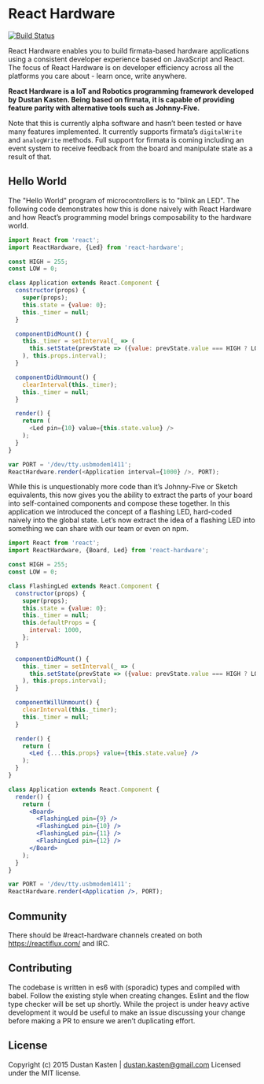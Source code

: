 # React Hardware

[![Build Status](https://travis-ci.org/iamdustan/react-hardware.svg?branch=master)](https://travis-ci.org/iamdustan/react-hardware)

React Hardware enables you to build firmata-based hardware applications using a
consistent developer experience based on JavaScript and React. The focus of
React Hardware is on developer efficiency across all the platforms you care
about - learn once, write anywhere.

**React Hardware is a IoT and Robotics programming framework developed by Dustan
Kasten. Being based on firmata, it is capable of providing feature parity with
alternative tools such as Johnny-Five.**

Note that this is currently alpha software and hasn’t been tested or have many
features implemented. It currently supports firmata’s `digitalWrite` and
`analogWrite` methods. Full support for firmata is coming including an event
system to receive feedback from the board and manipulate state as a result of
that.

## Hello World

The "Hello World" program of microcontrollers is to "blink an LED". The
following code demonstrates how this is done naively with React Hardware and how
React’s programming model brings composability to the hardware world.

``` javascript
import React from 'react';
import ReactHardware, {Led} from 'react-hardware';

const HIGH = 255;
const LOW = 0;

class Application extends React.Component {
  constructor(props) {
    super(props);
    this.state = {value: 0};
    this._timer = null;
  }

  componentDidMount() {
    this._timer = setInterval(_ => (
      this.setState(prevState => ({value: prevState.value === HIGH ? LOW : HIGH}))
    ), this.props.interval);
  }

  componentDidUnmount() {
    clearInterval(this._timer);
    this._timer = null;
  }

  render() {
    return (
      <Led pin={10} value={this.state.value} />
    );
  }
}

var PORT = '/dev/tty.usbmodem1411';
ReactHardware.render(<Application interval={1000} />, PORT);
```

While this is unquestionably more code than it’s Johnny-Five or Sketch
equivalents, this now gives you the ability to extract the parts of your board
into self-contained components and compose these together. In this application
we introduced the concept of a flashing LED, hard-coded naively into the global
state. Let’s now extract the idea of a flashing LED into something we can share
with our team or even on npm.

``` jsx
import React from 'react';
import ReactHardware, {Board, Led} from 'react-hardware';

const HIGH = 255;
const LOW = 0;

class FlashingLed extends React.Component {
  constructor(props) {
    super(props);
    this.state = {value: 0};
    this._timer = null;
    this.defaultProps = {
      interval: 1000,
    };
  }

  componentDidMount() {
    this._timer = setInterval(_ => (
      this.setState(prevState => ({value: prevState.value === HIGH ? LOW : HIGH}))
    ), this.props.interval);
  }

  componentWillUnmount() {
    clearInterval(this._timer);
    this._timer = null;
  }

  render() {
    return (
      <Led {...this.props} value={this.state.value} />
    );
  }
}

class Application extends React.Component {
  render() {
    return (
      <Board>
        <FlashingLed pin={9} />
        <FlashingLed pin={10} />
        <FlashingLed pin={11} />
        <FlashingLed pin={12} />
      </Board>
    );
  }
}

var PORT = '/dev/tty.usbmodem1411';
ReactHardware.render(<Application />, PORT);
```

## Community

There should be #react-hardware channels created on both
https://reactiflux.com/ and IRC.

## Contributing

The codebase is written in es6 with (sporadic) types and compiled with babel.
Follow the existing style when creating changes. Eslint and the flow type
checker will be set up shortly. While the project is under heavy active
development it would be useful to make an issue discussing your change before
making a PR to ensure we aren’t duplicating effort.

## License

Copyright (c) 2015 Dustan Kasten | dustan.kasten@gmail.com
Licensed under the MIT license.

